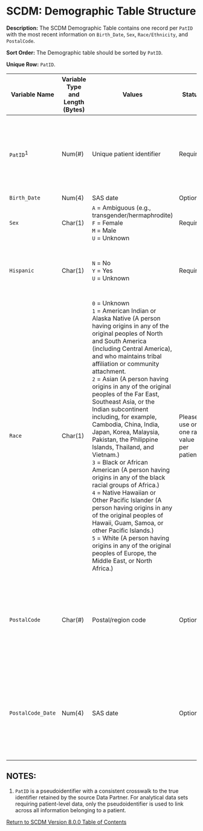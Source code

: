 # SCDM: Demographic Table Structure

**Description:** The SCDM Demographic Table contains one record per `PatID` with the most recent information on `Birth_Date`, `Sex`, `Race/Ethnicity`, and `PostalCode`.

**Sort Order:** The Demographic table should be sorted by `PatID`.

**Unique Row:** `PatID`.

| Variable Name | Variable Type and Length (Bytes) | Values | Status | Definition / Comments / Guideline | Example |
| --- | --- | --- | --- | --- |--- |
| `PatID`<sup>1</sup> | Num(#) | Unique patient identifier | Required | Arbitrary person-level identifier. Used to link across tables. Use the fewest number of bytes necessary to hold all distinct values; see ["SAS Lengths" Reference Table](SAS_lengths_reference_table.md). | `123456789` |
| `Birth_Date` | Num(4) | SAS date | Optional | Date of birth. | `12/5/1971` |
| `Sex` | Char(1) | `A` = Ambiguous (e.g., transgender/hermaphrodite)<br>`F` = Female<br>`M` = Male<br>`U` = Unknown | Required | Sex. | `F` |
| `Hispanic` | Char(1) | `N` = No<br>`Y` = Yes<br> `U` = Unknown | Required | A person of Cuban, Mexican, Puerto Rican, South or Central American, or other Spanish culture or origin, regardless of race. | `N` |
| `Race` | Char(1) | `0` = Unknown<br>`1` = American Indian or Alaska Native (A person having origins in any of the original peoples of North and South America (including Central America), and who maintains tribal affiliation or community attachment.<br>`2` = Asian (A person having origins in any of the original peoples of the Far East, Southeast Asia, or the Indian subcontinent including, for example, Cambodia, China, India, Japan, Korea, Malaysia, Pakistan, the Philippine Islands, Thailand, and Vietnam.)<br>`3` = Black or African American (A person having origins in any of the black racial groups of Africa.)<br>`4` = Native Hawaiian or Other Pacific Islander (A person having origins in any of the original peoples of Hawaii, Guam, Samoa, or other Pacific Islands.)<br>`5` = White (A person having origins in any of the original peoples of Europe, the Middle East, or North Africa.)<br>|Please use only one race value per patient.|Required| `2`
| `PostalCode` | Char(#) | Postal/region code |Optional| USA: First 5 digits of the ZIP code of the patient's most recent primary residence. (5 characters only)<br>Other: Complete postal code or region identifier. (variable length is dependent on code length) | `04090` |
| `PostalCode_Date` | Num(4) | SAS date |Optional| Earliest date that the `PostalCode` is believed to be continuously correct up until the end date of your source data for the ETL. Date will be updated/overwritten as postal code for a patient/member changes over time. | `12/12/2009` |

## NOTES:

1. `PatID` is a pseudoidentifier with a consistent crosswalk to the true identifier retained by the source Data Partner. For analytical data sets requiring patient-level data, only the pseudoidentifier is used to link across all information belonging to a patient.

[Return to SCDM Version 8.0.0 Table of Contents](800_00FM_atoc_scdm.md)
